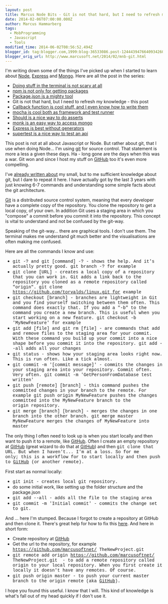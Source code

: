 ```yaml
---
layout: post
title: Marcus Node Bits - Git is not that hard, but I need to refresh my knowledge
date: 2014-02-06T07:00:00.000Z
author: Marcus Hammarberg
tags:
  - MobProgramming
  - Javascript
  - Tools
modified_time: 2014-06-02T08:56:52.494Z
blogger_id: tag:blogger.com,1999:blog-36533086.post-1244439476640934260
blogger_orig_url: http://www.marcusoft.net/2014/02/mnb-git.html
---
```



<div>

I'm writing down some of the things I've picked up when I started to
learn
about <a href="http://nodejs.org/" target="_blank">Node</a>, <a href="http://expressjs.com/" target="_blank">Express</a> and <a href="http://www.mongodb.org/" target="_blank">Mongo</a>.
Here are all the post in the series:

- <a href="http://www.marcusoft.net/2014/02/mnb-terminal.html"
    target="_blank">Doing stuff in the terminal is not scary at all</a>
- <a href="http://www.marcusoft.net/2014/02/mnb-npm.html"
    target="_blank">npm is not only for getting packages</a>
- <a href="http://www.marcusoft.net/2014/02/mnb-packagejson.html"
    target="_blank">Package.json is a mighty tool</a>
- Git is not that hard, but I need to refresh my knowledge - this post
- <a href="http://www.marcusoft.net/2014/02/mnb-callbacks.html"
    target="_blank">Callback function is cool stuff, and I even know how to
    write them</a>
- <span
    style="color: #0000ee; text-decoration: underline;"><a href="http://www.marcusoft.net/2014/02/mnb-mocha.html"
    target="_blank">mocha is cool both as framework and test runner</a>
- <a href="http://www.marcusoft.net/2014/02/mnb-should.html"
    target="_blank">Should is a nice way to do asserts</a>
- <a href="http://www.marcusoft.net/2014/02/mnb-monk.html"
    target="_blank">monk is an easy way to access mongo</a>
- <a href="http://www.marcusoft.net/2014/02/mnb-express.html"
    target="_blank">Express is best without generators</a>
- <a href="http://www.marcusoft.net/2014/02/mnb-supertest.html"
    target="_blank">supertest is a nice way to test an api</a>

This post is not at all about Javascript or Node. But rather about git,
that I use when doing Node...
I'm using [git](http://git-scm.com/) for source
control. That statement is more a less a given these days. Ha - long
gone are the days when this was a war. Git won and since I host my stuff
on <a href="http://github.com/" target="_blank">GitHub</a> too it's even
more compelling.

I've <a href="http://www.marcusoft.net/2013/08/OssAtMs.html"
target="_blank">already written about</a> my small, but to me sufficient
knowledge about git, but I dare to repeat it here. I have actually got
by the last 3 years with just knowing 6-7 commands and understanding
some simple facts about the git architecture.

<a href="http://git-scm.com/" target="_blank">Git</a> is a distributed
source control system, meaning that every developer have a complete copy
of the repository. You clone the repository to get a local copy, of your
own. In addition Git uses a staging area in which you "compose" a commit
before you commit it into the repository. This concept is vital to
understand and not be confused by the git-way.

Speaking of the git-way... there are graphical tools. I don't use them.
The terminal makes me understand git much better and the visualisations
are often making me confused.

Here are all the commands I know and use:

- <span style="font-family: Courier New, Courier, monospace;">git
    -? and <span
    style="font-family: Courier New, Courier, monospace;">git
    \[command\] -? - shows the help. And it's actually pretty
    good. <span
    style="font-family: Courier New, Courier, monospace;">git branch
    -? for example
- <span style="font-family: Courier New, Courier, monospace;">git
    clone \[URL\] - creates a local copy of a repository that you
    can work in. Git adds a link back to the repository you cloned as a
    remote repository called "<span
    style="font-family: Courier New, Courier, monospace;">origin".
    <span style="font-family: Courier New, Courier, monospace;">git
    clone https://github.com/torvalds/linux.git for example
- <span style="font-family: Courier New, Courier, monospace;">git
    checkout \[branch\] - branches are lightweight in Git and you
    find yourself switching between them often. This command does
    exactly that. If you add a "<span
    style="font-family: Courier New, Courier, monospace;">-b" to
    the command you create a new branch. This is useful when you start
    working on a new feature. <span
    style="font-family: Courier New, Courier, monospace;">git checkout
    -b 'MyNewFeature' for example
- <span style="font-family: Courier New, Courier, monospace;">git add
    \[file\] and <span
    style="font-family: Courier New, Courier, monospace;">git rm
    \[file\] - are commands that add and remove files to the
    staging area for your commit. With these command you build up your
    commit into a nice shape before you commit it into the repository.
    <span style="font-family: Courier New, Courier, monospace;">git add
    --all adds all your changes
- <span style="font-family: Courier New, Courier, monospace;">git
    status - shows how your staging area looks right now. This is
    run often. Like a tick almost.
- <span style="font-family: Courier New, Courier, monospace;">git
    commit -m '\[commit message\]' - commits the changes in your
    staging area into your repository. Commit often. Very often. <span
    style="font-family: Courier New, Courier, monospace;">git commit -m
    'GetPersonFromDatabase test written'
- <span style="font-family: Courier New, Courier, monospace;">git push
    \[remote\] \[branch\] - this command pushes the committed
    changes in your branch to the remote. For example <span
    style="font-family: Courier New, Courier, monospace;">git push
    origin MyNewFeature pushes the changes committed into the
    <span
    style="font-family: Courier New, Courier, monospace;">MyNewFeature
    branch to the <span
    style="font-family: Courier New, Courier, monospace;">origin repository.
- <span style="font-family: Courier New, Courier, monospace;">git
    merge \[branch\] \[branch\] - merges the changes in one
    branch into the other branch. <span
    style="font-family: Courier New, Courier, monospace;">git merge
    master MyNewFeature merges the changes of <span
    style="font-family: Courier New, Courier, monospace;">MyNewFeature
    into <span
    style="font-family: Courier New, Courier, monospace;">master

The only thing I often need to look up is when you start locally and
then want to push it to a remote,
like <a href="http://github.com/" target="_blank">GitHub</a>. Often I
create an empty repository
at <a href="http://github.com/" target="_blank">GitHub</a> (great wizard
to do that at <a href="http://github.com/" target="_blank">GitHub</a>)
and then <span style="font-family: Courier New, Courier, monospace;">git
clone<span style="font-family: inherit;"> that URL. But when I
haven't... I'm at a loss. So for me only; this is a workflow for
to start locally and then push
to <a href="http://github.com/" target="_blank">GitHub</a> (or another
remote).

First start as normal locally:

- <span style="font-family: Courier New, Courier, monospace;">git
    init - creates local git repository.
- do some initial work, like setting up the folder structure and the
    package.json
- <span style="font-family: Courier New, Courier, monospace;">git add
    --all - adds all the file to the staging area
- <span style="font-family: Courier New, Courier, monospace;">git
    commit -m 'Initial commit' - commits the change set to git.

And ... here I'm stumped. Because I forgot to create a repository at
GitHub and then clone it. There's great help for how to fix this
<a href="https://help.github.com/articles/adding-a-remote"
target="_blank">here</a>. And here in short form:

- Create repository
    at <a href="http://github.com/" target="_blank">GitHub</a>
- Get the url to the repository, for example <span
    style="font-family: Courier New, Courier, monospace;">https://github.com/marcusoftnet/
    TheNewProject.git
- <span style="font-family: Courier New, Courier, monospace;">git
    remote add origin <https://github.com/marcusoftnet/>
    TheNewProject.git  - to add a remote repository called origin
    to your local repository. When you first create it locally it
    doesn't have any remotes. Of course.
- <span style="font-family: Courier New, Courier, monospace;">git push
    origin master - to push your current master branch to the
    origin remote
    (aka <a href="http://github.com/" target="_blank">GitHub</a>).

I hope you found this useful. I know that I will. This kind of knowledge
is what's fall out of my head quickly if I don't use it.

</div>

